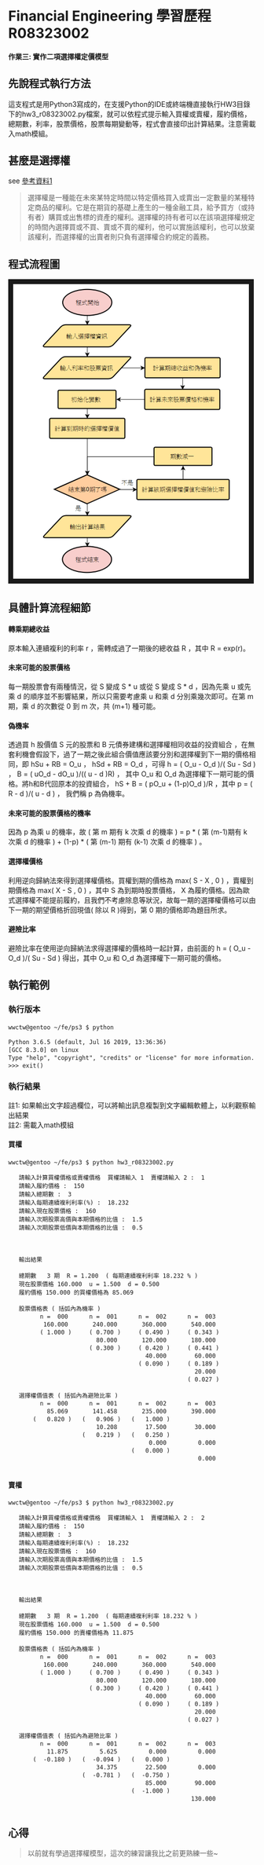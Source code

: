 # Financial Engineering  學習歷程  R08323002

#### 作業三: 實作二項選擇權定價模型

## 先說程式執行方法

這支程式是用Python3寫成的，在支援Python的IDE或終端機直接執行HW3目錄下的hw3_r08323002.py檔案，就可以依程式提示輸入買權或賣權，履約價格，總期數，利率，股票價格，股票每期變動等，程式會直接印出計算結果。注意需載入math模組。


## 甚麼是選擇權
see [參考資料1](https://wiki.mbalib.com/zh-tw/%E6%9C%9F%E6%9D%83)  
>選擇權是一種能在未來某特定時間以特定價格買入或賣出一定數量的某種特定商品的權利。它是在期貨的基礎上產生的一種金融工具，給予買方（或持有者）購買或出售標的資產的權利。選擇權的持有者可以在該項選擇權規定的時間內選擇買或不買、賣或不賣的權利，他可以實施該權利，也可以放棄該權利，而選擇權的出賣者則只負有選擇權合約規定的義務。  

## 程式流程圖

<img src="/HW3/hw3_flow.png" width = "480" height = "600" border="10" />

## 具體計算流程細節

#### 轉乘期總收益
原本輸入連續複利的利率 r ，需轉成過了一期後的總收益 R ，其中 R = exp(r)。  
#### 未來可能的股票價格
每一期股票會有兩種情況，從 S 變成 S * u 或從 S 變成 S * d ，因為先乘 u 或先乘 d 的順序並不影響結果，所以只需要考慮乘 u 和乘 d 分別乘幾次即可。在第 m 期，乘 d 的次數從 0 到 m 次，共 (m+1) 種可能。  
#### 偽機率
透過買 h 股價值 S 元的股票和 B 元債券建構和選擇權相同收益的投資組合 ，在無套利機會假設下，過了一期之後此組合價值應該要分別和選擇權到下一期的價格相同，即 hSu + RB = O_u ， hSd + RB = O_d ，可得 h = ( O_u - O_d )/( Su - Sd ) ， B = ( uO_d - dO_u )/(( u - d )R) ， 其中 O_u 和 O_d 為選擇權下一期可能的價格。將h和B代回原本的投資組合， hS + B = ( pO_u + (1-p)O_d )/R ，其中 p = ( R - d )/( u - d ) ， 我們稱 p 為偽機率。  
#### 未來可能的股票價格的機率
因為 p 為乘 u 的機率，故 ( 第 m 期有 k 次乘 d 的機率 ) =  p * ( 第 (m-1)期有 k 次乘 d 的機率 ) + (1-p) * ( 第 (m-1) 期有 (k-1) 次乘 d 的機率 ) 。  
#### 選擇權價格
利用逆向歸納法來得到選擇權價格。買權到期的價格為 max( S - X , 0 ) ，賣權到期價格為 max( X - S , 0 ) ，其中 S 為到期時股票價格， X 為履約價格。因為歐式選擇權不能提前履約，且我們不考慮除息等狀況，故每一期的選擇權價格可以由下一期的期望價格折回現值( 除以 R )得到，第 0 期的價格即為題目所求。  
#### 避險比率
避險比率在使用逆向歸納法求得選擇權的價格時一起計算，由前面的 h = ( O_u - O_d )/( Su - Sd ) 得出，其中 O_u 和 O_d 為選擇權下一期可能的價格。  

## 執行範例

### 執行版本
```
wwctw@gentoo ~/fe/ps3 $ python
```
```
Python 3.6.5 (default, Jul 16 2019, 13:36:36) 
[GCC 8.3.0] on linux
Type "help", "copyright", "credits" or "license" for more information.
>>> exit()
```
### 執行結果
註1: 如果輸出文字超過欄位，可以將輸出訊息複製到文字編輯軟體上，以利觀察輸出結果  
註2: 需載入math模組

#### 買權
```
wwctw@gentoo ~/fe/ps3 $ python hw3_r08323002.py 
```
```
   請輸入計算買權價格或賣權價格  買權請輸入 1  賣權請輸入 2 :  1
   請輸入履約價格 :  150
   請輸入總期數 :  3
   請輸入每期連續複利利率(%) :  18.232
   請輸入現在股票價格 :  160
   請輸入次期股票高價與本期價格的比值 :  1.5
   請輸入次期股票低價與本期價格的比值 :  0.5



   輸出結果

   總期數   3 期  R = 1.200  ( 每期連續複利利率 18.232 % ) 
   現在股票價格 160.000  u = 1.500  d = 0.500
   履約價格 150.000 的買權價格為 85.069

   股票價格表 ( 括弧內為機率 )
         n =  000      n =  001      n =  002      n =  003
          160.000       240.000       360.000       540.000
         ( 1.000 )     ( 0.700 )     ( 0.490 )     ( 0.343 )
                         80.000       120.000       180.000
                       ( 0.300 )     ( 0.420 )     ( 0.441 )
                                       40.000        60.000
                                     ( 0.090 )     ( 0.189 )
                                                     20.000
                                                   ( 0.027 )

   選擇權價值表 ( 括弧內為避險比率 )
         n =  000      n =  001      n =  002      n =  003
           85.069       141.458       235.000       390.000
       (   0.820 )   (   0.906 )   (   1.000 )
                         10.208        17.500        30.000
                     (   0.219 )   (   0.250 )
                                        0.000         0.000
                                   (   0.000 )
                                                      0.000
                                              
```
#### 賣權
```
wwctw@gentoo ~/fe/ps3 $ python hw3_r08323002.py 
```
```
   請輸入計算買權價格或賣權價格  買權請輸入 1  賣權請輸入 2 :  2
   請輸入履約價格 :  150
   請輸入總期數 :  3
   請輸入每期連續複利利率(%) :  18.232
   請輸入現在股票價格 :  160
   請輸入次期股票高價與本期價格的比值 :  1.5
   請輸入次期股票低價與本期價格的比值 :  0.5



   輸出結果

   總期數   3 期  R = 1.200  ( 每期連續複利利率 18.232 % ) 
   現在股票價格 160.000  u = 1.500  d = 0.500
   履約價格 150.000 的賣權價格為 11.875

   股票價格表 ( 括弧內為機率 )
         n =  000      n =  001      n =  002      n =  003
          160.000       240.000       360.000       540.000
         ( 1.000 )     ( 0.700 )     ( 0.490 )     ( 0.343 )
                         80.000       120.000       180.000
                       ( 0.300 )     ( 0.420 )     ( 0.441 )
                                       40.000        60.000
                                     ( 0.090 )     ( 0.189 )
                                                     20.000
                                                   ( 0.027 )

   選擇權價值表 ( 括弧內為避險比率 )
         n =  000      n =  001      n =  002      n =  003
           11.875         5.625         0.000         0.000
       (  -0.180 )   (  -0.094 )   (   0.000 )
                         34.375        22.500         0.000
                     (  -0.781 )   (  -0.750 )
                                       85.000        90.000
                                   (  -1.000 )
                                                    130.000
                                              
```

## 心得
> 以前就有學過選擇權模型，這次的練習讓我比之前更熟練一些~
